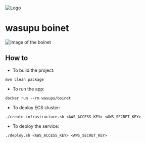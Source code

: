 ![Logo](https://travis-ci.org/rai22474/wasupu-boinet.svg?branch=master)
# wasupu boinet

![Image of the boinet](https://raw.githubusercontent.com/rai22474/botnet/master/boinet-pic.png)

## How to

* To build the project:

`mvn clean package`

* To run the app:

`docker run --rm wasupu/boinet`

* To deploy ECS cluster:

`./create-infrastructure.sh <AWS_ACCESS_KEY> <AWS_SECRET_KEY>`

* To deploy the service:

`./deploy.sh <AWS_ACCESS_KEY> <AWS_SECRET_KEY>`

